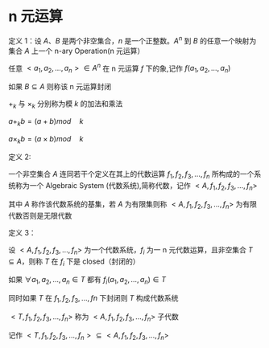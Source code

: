 # n 元运算

定义 1：设 $A$、$B$ 是两个非空集合，$n$ 是一个正整数。$A^n$ 到 $B$ 的任意一个映射为集合 $A$ 上一个 n-ary Operation(n 元运算）

任意 $<a_1,a_2,…,a_n>∈A^n$ 在 n 元运算 $f$ 下的象,记作 $f(a_1,a_2,…,a_n)$

如果 $B⊆A$ 则称该 n 元运算封闭

$+_k$ 与 $×_k$ 分别称为模 $k$ 的加法和乘法

$a +_k b=(a+b)mod \quad k$

$a ×_k b=(a×b)mod \quad k$

定义 2:

一个非空集合 $A$ 连同若干个定义在其上的代数运算 $f_1,f_2,f_3,…,f_n$ 所构成的一个系统称为一个 Algebraic System (代数系统),简称代数，记作 $<A,f_1,f_2,f_3,…,f_n>$

其中 $A$ 称作该代数系统的基集，若 $A$ 为有限集则称 $<A,f_1,f_2,f_3,…,f_n>$ 为有限代数否则是无限代数

定义 3：

设 $<A,f_1,f_2,f_3,…,f_n>$ 为一个代数系统，$f_i$ 为一 n 元代数运算，且非空集合 $T⊆A$，则称 $T$ 在 $f_i$ 下是 closed（封闭的）

如果 $∀a_1,a_2,…,a_n∈T$ 都有 $f_i (a_1,a_2,…,a_n )∈T$

同时如果 $T$ 在 $f_1,f_2,f_3,…,fn$ 下封闭则 $T$ 构成代数系统

$<T,f_1,f_2,f_3,…,f_n>$ 称为 $<A,f_1,f_2,f_3,…,f_n>$ 子代数

记作 $<T,f_1,f_2,f_3,…,f_n> ⊆<A,f_1,f_2,f_3,…,f_n>$

